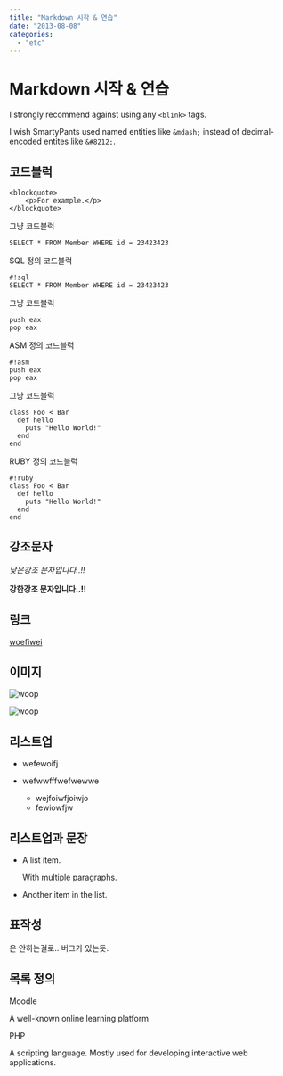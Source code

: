 ```yaml
---
title: "Markdown 시작 & 연습"
date: "2013-08-08"
categories: 
  - "etc"
---
```


# Markdown 시작 & 연습

I strongly recommend against using any `<blink>` tags.

I wish SmartyPants used named entities like `&mdash;` instead of decimal-encoded entites like `&#8212;`.

## 코드블럭

```
<blockquote>
    <p>For example.</p>
</blockquote>
```

그냥 코드블럭

```
SELECT * FROM Member WHERE id = 23423423
```

SQL 정의 코드블럭

```
#!sql
SELECT * FROM Member WHERE id = 23423423
```

그냥 코드블럭

```
push eax
pop eax
```

ASM 정의 코드블럭

```
#!asm
push eax
pop eax
```

그냥 코드블럭

```
class Foo < Bar
  def hello
    puts "Hello World!"
  end
end
```

RUBY 정의 코드블럭

```
#!ruby
class Foo < Bar
  def hello
    puts "Hello World!"
  end
end
```

## 강조문자

_낮은강조 문자입니다..!!_

**강한강조 문자입니다..!!**

## 링크

[woefiwei](http://guoo.net)

## 이미지

![woop](images/i1095913567.gif)

  
![woop](images/i1095913567.gif)  

## 리스트업

- wefewoifj
- wefwwfffwefwewwe
    
    - wejfoiwfjoiwjo
    - fewiowfjw

## 리스트업과 문장

- A list item.
    
    With multiple paragraphs.
    
- Another item in the list.
    

## 표작성

은 안하는걸로.. 버그가 있는듯.

## 목록 정의

Moodle

A well-known online learning platform

PHP

A scripting language. Mostly used for developing interactive web applications.
